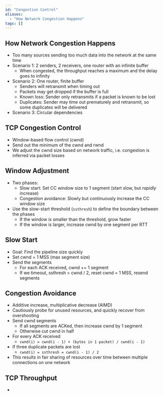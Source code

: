 ```yaml
---
id: "Congestion Control"
aliases:
  - "How Network Congestion Happens"
tags: []
---
```


## How Network Congestion Happens

- Too many sources sending too much data into the network at the same time
- Scenario 1: 2 senders, 2 receivers, one router with an infinite buffer
  - When congested, the throughput reaches a maximum and the delay goes to
    infinity
- Scenario 2: One router, finite buffer
  - Senders will retransmit when timing out
  - Packets may get dropped if the buffer is full
  - Known loss: Sender only retransmits if a packet is known to be lost
  - Duplicates: Sender may time out prematurely and retransmit, so some
    duplicates will be delivered
- Scenario 3: Circular dependencies

## TCP Congestion Control

- Window-based flow control (cwnd)
- Send out the minimum of the cwnd and rwnd
- We adjust the cwnd size based on network traffic, i.e. congestion is inferred
  via packet losses

## Window Adjustment

- Two phases:
  - Slow start: Set CC window size to 1 segment (start slow, but _rapidly_
    increase)
  - Congestion avoidance: Slowly but continuously increase the CC window size
- Use the slow-start threshold (`ssthresh`) to define the boundary between the
  phases
  - If the window is smaller than the threshold, grow faster
  - If the window is larger, increase cwnd by one segment per RTT

## Slow Start

- Goal: Find the pipeline size quickly
- Set cwnd = 1 MSS (max segment size)
- Send the segments
  - For each ACK received, cwnd += 1 segment
  - If we timeout, ssthresh = cwnd / 2, reset cwnd = 1 MSS, resend segments

## Congestion Avoidance

- Additive increase, multiplicative decrease (AIMD)
- Cautiously probe for unused resources, and quickly recover from overshooting
- Send cwnd segments
  - If all segments are ACKed, then increase cwnd by 1 segment
  - Otherwise cut cwnd in half
- For every ACK received
  - `cwnd(i) = cwnd(i - 1) + (bytes in 1 packet) / cwnd(i - 1)`
- If three duplicate packets are lost
  - `cwnd(i) = ssthresh = cwnd(i - 1) / 2`
- This results in fair sharing of resources over time between multiple
  connections on one network

## TCP Throughput

-
